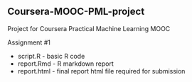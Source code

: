 ## Coursera-MOOC-PML-project
Project for Coursera Practical Machine Learning MOOC

Assignment #1  
- script.R - basic R code
- report.Rmd - R markdown report
- report.html - final report html file required for submission

